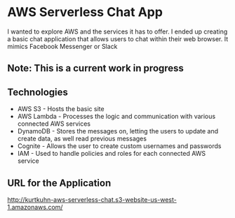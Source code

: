 # AWS Serverless Chat App
I wanted to explore AWS and the services it has to offer.  I ended up creating a basic chat application that allows users to chat within their web browser.  It mimics Facebook Messenger or Slack

## Note: This is a current work in progress

## Technologies

* AWS S3 - Hosts the basic site
* AWS Lambda - Processes the logic and communication with various connected AWS services 
* DynamoDB - Stores the messages on, letting the users to update and create data, as well read previous messages
* Cognite - Allows the user to create custom usernames and passwords 
* IAM - Used to handle policies and roles for each connected AWS service

## URL for the Application
http://kurtkuhn-aws-serverless-chat.s3-website-us-west-1.amazonaws.com/
